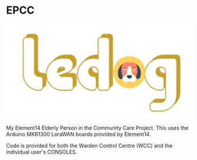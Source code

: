 # EPCC

![alt text](https://github.com/726f64/ledog/blob/master/Logo.jpg)


My Element14 Elderly Person in the Community Care Project. This uses the Arduino MKR1300 LoraWAN boards provided by Element14. 

Code is provided for both the Warden Control Centre (WCC) and the individual user's CONSOLES.
